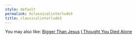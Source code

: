 ```yaml
---
style: default
permalink: Xclassicalinterlude3
title: classicalinterlude3
---
```

You may also like:
[Bigger Than Jesus](http://scp-wiki.net/bigger-than-jesus)
[I Thought You Died Alone](http://scp-wiki.net/i-thought-you-died-alone)